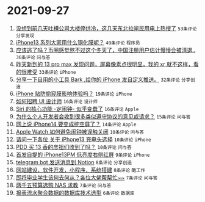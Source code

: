 # 2021-09-27

1. [没想到前几天吐槽公司大楼停供冷，这几天东北拉闸民用电上热搜了](https://www.v2ex.com/t/804536) `53条评论` `分享发现`
1. [iPhone13 系列大家用什么钢化膜呢？](https://www.v2ex.com/t/804503) `49条评论` `程序员`
1. [应该逃了吗？币圈感觉熬不过这个冬天了，中国注册用户估计慢慢会被清退..](https://www.v2ex.com/t/804507) `36条评论` `问与答`
1. [昨天新到的 13 pro max 发现问题，屏幕像素点很明显，我的 xr 就不这样，看的很难受](https://www.v2ex.com/t/804508) `33条评论` `iPhone`
1. [分享一下自用的小工具 Bark ,给你的 iPhone 发自定义推送。](https://www.v2ex.com/t/804506) `32条评论` `分享创造`
1. [iPhone 贴防偷窥膜影响体验吗？](https://www.v2ex.com/t/804525) `19条评论` `iPhone`
1. [如何招聘 UI 设计师](https://www.v2ex.com/t/804522) `16条评论` `设计师`
1. [Siri 的核心功能 -定闹钟- 似乎变蠢了](https://www.v2ex.com/t/804505) `16条评论` `Apple`
1. [为什么个人开发者会收到很多类似遵守协议的意见或请求？](https://www.v2ex.com/t/804545) `15条评论` `问与答`
1. [网上说 iPhone14 要变成挖空屏了？](https://www.v2ex.com/t/804514) `14条评论` `Apple`
1. [Apple Watch 如何避免闹钟被误触关闭](https://www.v2ex.com/t/804534) `10条评论` `问与答`
1. [请问一下各位 关于 iPhone13 充电头选择](https://www.v2ex.com/t/804533) `10条评论` `iPhone`
1. [PDD 买 13 香的彦祖们收到了吗？](https://www.v2ex.com/t/804516) `10条评论` `问与答`
1. [首发自提的 iPhone13PM 低亮度右侧红屏](https://www.v2ex.com/t/804515) `9条评论` `iPhone`
1. [telegram bot 发送消息到 Notion](https://www.v2ex.com/t/804511) `8条评论` `分享创造`
1. [网站建设，软件开发，小程序，系统搭建](https://www.v2ex.com/t/804510) `8条评论` `酷工作`
1. [即将毕业学生该何去何从？各位大佬帮帮忙~~](https://www.v2ex.com/t/804530) `7条评论` `问与答`
1. [两千五预算选购 NAS 求教](https://www.v2ex.com/t/804524) `7条评论` `问与答`
1. [报表流水聚合数据的数据库技术选型](https://www.v2ex.com/t/804538) `6条评论` `数据库`
